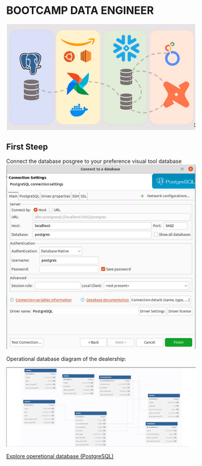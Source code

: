 # BOOTCAMP DATA ENGINEER

![alt text](images_readme/project.png)


## First Steep 

Connect the database posgree to your preference visual tool database
![alt text](<images_readme/connect in the database.png>)

Operational database diagram of the dealership:

![alt text](<images_readme/diagram of the dealership.png>)

[Explore operetional database (PostgreSQL)](https://github.com/Giuseppe31-s/bootcamp_data_engineer_FA/tree/master/Explore_operetional_db)


